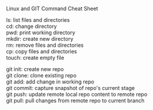 Linux and GIT Command Cheat Sheet  

ls: list files and directories  
cd: change directory  
pwd: print working directory  
mkdir: create new directory  
rm: remove files and directories  
cp: copy files and directories  
touch: create empty file  

git init: create new repo  
git clone: clone existing repo  
git add: add change in working repo  
git commit: capture snapshot of repo's current stage  
git push: update remote local repo content to remote repo  
git pull: pull changes from remote repo to current branch  
